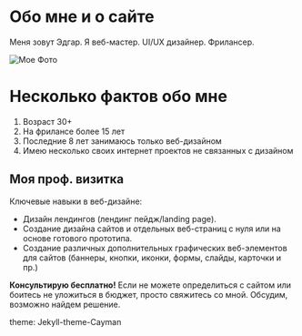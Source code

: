 # Обо мне и о сайте

Меня зовут Эдгар. Я веб-мастер. UI/UX дизайнер. Фрилансер.

![Мое Фото](https://user-images.githubusercontent.com/121438737/231858517-8d342d05-1cf0-4508-85cc-24887e2b2c34.jpg)


# Несколько фактов обо мне
1. Возраст 30+
2. На фрилансе более 15 лет
3. Последние 8 лет занимаюсь только веб-дизайном
4. Имею несколько своих интернет проектов не связанных с дизайном

## Моя проф. визитка

Ключевые навыки в веб-дизайне:
 - Дизайн лендингов (лендинг пейдж/landing page).
 - Создание дизайна сайтов и отдельных веб-страниц с нуля или на основе готового прототипа.
 - Создание различных дополнительных графических веб-элементов для сайтов (баннеры, кнопки, иконки, формы, слайды, карточки и пр.)
  
**Консультирую бесплатно!**  Если не можете определиться с сайтом или боитесь не уложиться в бюджет, просто свяжитесь со мной. Обсудим, возможно найдем решение.

theme: Jekyll-theme-Cayman
